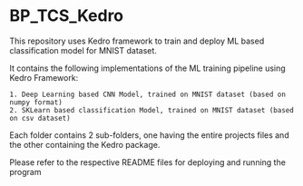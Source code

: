 # BP_TCS_Kedro

This repository uses Kedro framework to train and deploy ML based classification model for MNIST dataset.

It contains the following implementations of the ML training pipeline using Kedro Framework:

    1. Deep Learning based CNN Model, trained on MNIST dataset (based on numpy format)
    2. SKLearn based classification Model, trained on MNIST dataset (based on csv dataset)

Each folder contains 2 sub-folders, one having the entire projects files and the other containing the Kedro package.

Please refer to the respective README files for deploying and running the program

